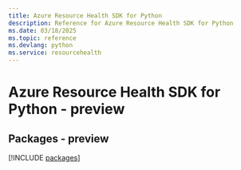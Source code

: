 ```yaml
---
title: Azure Resource Health SDK for Python
description: Reference for Azure Resource Health SDK for Python
ms.date: 03/18/2025
ms.topic: reference
ms.devlang: python
ms.service: resourcehealth
---
```

# Azure Resource Health SDK for Python - preview
## Packages - preview
[!INCLUDE [packages](resource-health-index.md)]